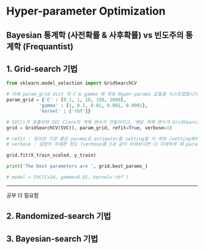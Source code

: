 # Hyper-parameter Optimization

## Bayesian 통계학 (사전확률 & 사후확률) vs 빈도주의 통계학 (Frequantist)

## 1. Grid-search 기법

```python
from sklearn.model_selection import GridSearchCV

# 아래 param_grid dict 의 C & gamma 에 후보 Hyper-params 값들을 리스트업합니다.
param_grid = {'C' : [0.1, 1, 10, 100, 1000], 
            'gamma' : [1, 0.1, 0.01, 0.001, 0.0001],
            'kernel' : ['rbf']}

# SVC()가 호출되면 SVC Class의 객체 변수가 만들어지고, 해당 객체 변수가 GridSearchCV
grid = GridSearchCV(SVC(), param_grid, refit=True, verbose=1)

# refit : 찾아진 가장 좋은 params로 estimator를 setting할 지 여부 (setting해줘야 곧바로 predict가 가능)
# verbose : 설명의 자세한 정도 (verbose를 3과 같이 바꿔보시면 더 자세하게 매 param set 마다의 결과를 확인할 수 있습니다.)

grid.fit(X_train_scaled, y_train)

print('The best parameters are ', grid.best_params_)

# model = SVC(C=10, gamma=0.01, kernel='rbf')
```
---
공부 더 필요함

## 2. Randomized-search 기법

## 3. Bayesian-search 기법